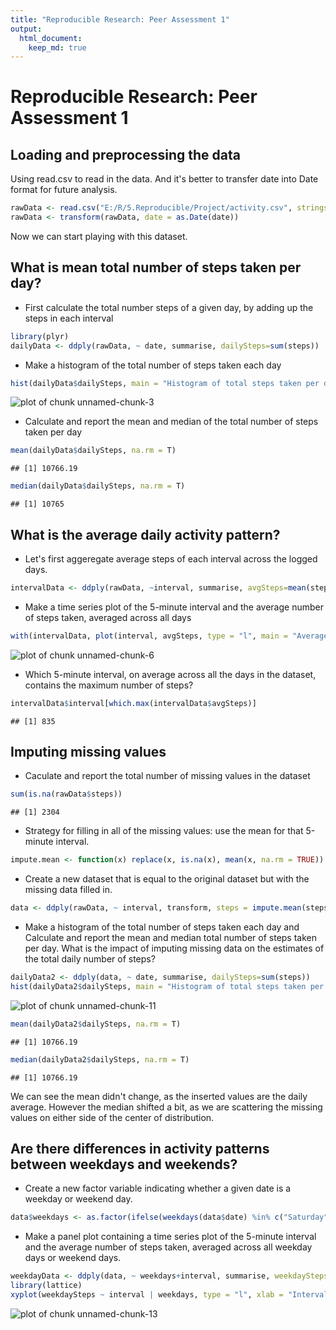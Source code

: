 ```yaml
---
title: "Reproducible Research: Peer Assessment 1"
output: 
  html_document:
    keep_md: true
---
```


Reproducible Research: Peer Assessment 1
===================================

## Loading and preprocessing the data
Using read.csv to read in the data. And it's better to transfer date into Date format for future analysis.

```r
rawData <- read.csv("E:/R/5.Reproducible/Project/activity.csv", stringsAsFactors = F)
rawData <- transform(rawData, date = as.Date(date))
```
Now we can start playing with this dataset.


## What is mean total number of steps taken per day?
* First calculate the total number steps of a given day, by adding up the steps in each interval

```r
library(plyr)
dailyData <- ddply(rawData, ~ date, summarise, dailySteps=sum(steps))
```

* Make a histogram of the total number of steps taken each day

```r
hist(dailyData$dailySteps, main = "Histogram of total steps taken per day", xlab = "total steps per day")
```

![plot of chunk unnamed-chunk-3](figure/unnamed-chunk-3-1.png) 

* Calculate and report the mean and median of the total number of steps taken per day

```r
mean(dailyData$dailySteps, na.rm = T)
```

```
## [1] 10766.19
```

```r
median(dailyData$dailySteps, na.rm = T)
```

```
## [1] 10765
```

## What is the average daily activity pattern?
* Let's first aggeregate average steps of each interval across the logged days.

```r
intervalData <- ddply(rawData, ~interval, summarise, avgSteps=mean(steps, na.rm = T))
```

* Make a time series plot of the 5-minute interval and the average number of steps taken, averaged across all days

```r
with(intervalData, plot(interval, avgSteps, type = "l", main = "Average daily activity pattern", ylab = "Average steps"))
```

![plot of chunk unnamed-chunk-6](figure/unnamed-chunk-6-1.png) 

* Which 5-minute interval, on average across all the days in the dataset, contains the maximum number of steps?

```r
intervalData$interval[which.max(intervalData$avgSteps)]
```

```
## [1] 835
```

## Imputing missing values
* Caculate and report the total number of missing values in the dataset

```r
sum(is.na(rawData$steps))
```

```
## [1] 2304
```

* Strategy for filling in all of the missing values: use the mean for that 5-minute interval.

```r
impute.mean <- function(x) replace(x, is.na(x), mean(x, na.rm = TRUE))
```

* Create a new dataset that is equal to the original dataset but with the missing data filled in.

```r
data <- ddply(rawData, ~ interval, transform, steps = impute.mean(steps))
```

* Make a histogram of the total number of steps taken each day and Calculate and report the mean and median total number of steps taken per day. What is the impact of imputing missing data on the estimates of the total daily number of steps?

```r
dailyData2 <- ddply(data, ~ date, summarise, dailySteps=sum(steps))
hist(dailyData2$dailySteps, main = "Histogram of total steps taken per day", xlab = "total steps per day")
```

![plot of chunk unnamed-chunk-11](figure/unnamed-chunk-11-1.png) 

```r
mean(dailyData2$dailySteps, na.rm = T)
```

```
## [1] 10766.19
```

```r
median(dailyData2$dailySteps, na.rm = T)
```

```
## [1] 10766.19
```
We can see the mean didn't change, as the inserted values are the daily average. However the median shifted a bit, as we are scattering the missing values on either side of the center of distribution.

## Are there differences in activity patterns between weekdays and weekends?
* Create a new factor variable indicating whether a given date is a weekday or weekend day.

```r
data$weekdays <- as.factor(ifelse(weekdays(data$date) %in% c("Saturday","Sunday"), "Weekend", "Weekday"))
```

* Make a panel plot containing a time series plot of the 5-minute interval and the average number of steps taken, averaged across all weekday days or weekend days.

```r
weekdayData <- ddply(data, ~ weekdays+interval, summarise, weekdaySteps=mean(steps))
library(lattice)
xyplot(weekdaySteps ~ interval | weekdays, type = "l", xlab = "Interval", ylab= "Number of steps", layout = c(1,2), data = weekdayData)
```

![plot of chunk unnamed-chunk-13](figure/unnamed-chunk-13-1.png) 
